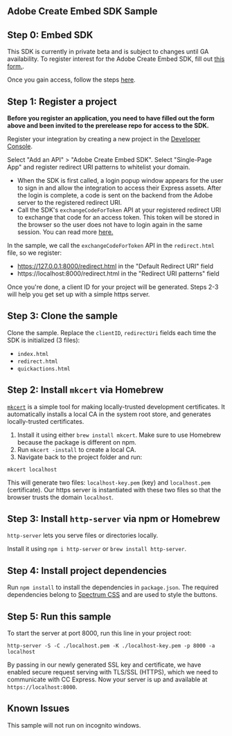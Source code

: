## Adobe Create Embed SDK Sample 

## Step 0: Embed SDK

This SDK is currently in private beta and is subject to changes until GA availability. To register interest for the Adobe Create Embed SDK, fill out [this form.](https://forms.office.com/r/J0HvGMbtDT). 

Once you gain access, follow the steps [here](https://github.com/AdobeDocs/cc-everywhere-alpha).

## Step 1: Register a project

**Before you register an application, you need to have filled out the form above and been invited to the prerelease repo for access to the SDK.**

Register your integration by creating a new project in the [Developer Console](https://developer.adobe.com/console). 

Select "Add an API" > "Adobe Create Embed SDK".
Select "Single-Page App" and register redirect URI patterns to whitelist your domain. 
  * When the SDK is first called, a login popup window appears for the user to sign in and allow the integration to access their Express assets. After the login is complete, a code is sent on the backend from the Adobe server to the registered redirect URI. 
  * Call the SDK's `exchangeCodeForToken` API at your registered redirect URI to exchange that code for an access token. This token will be stored in the browser so the user does not have to login again in the same session. You can read more [here.](../src/pages/reference/authorization/index.md) 

In the sample, we call the `exchangeCodeForToken` API in the `redirect.html` file, so we register: 
  * https://127.0.0.1:8000/redirect.html in the "Default Redirect URI" field
  * https://localhost:8000/redirect.html in the "Redirect URI patterns" field

Once you're done, a client ID for your project will be generated. Steps 2-3 will help you get set up with a simple https server. 

## Step 3: Clone the sample 
Clone the sample. 
Replace the `clientID`, `redirectUri` fields each time the SDK is initialized (3 files): 
* `index.html`
* `redirect.html`
* `quickactions.html` 

## Step 2: Install `mkcert` via Homebrew

[`mkcert`](https://github.com/FiloSottile/mkcert) is a simple tool for making locally-trusted development certificates. It automatically installs a local CA in the system root store, and generates locally-trusted certificates. 
1. Install it using either `brew install mkcert`. Make sure to use Homebrew because the package is different on npm.
2. Run `mkcert -install` to create a local CA.
3. Navigate back to the project folder and run:
```
mkcert localhost 
```

This will generate two files: `localhost-key.pem` (key) and `localhost.pem` (certificate). Our https server is instantiated with these two files so that the browser trusts the domain `localhost`.


## Step 3: Install `http-server` via npm or Homebrew

`http-server` lets you serve files or directories locally.

Install it using `npm i http-server` or `brew install http-server`.
  
## Step 4: Install project dependencies
Run `npm install` to install the dependencies in `package.json`. The required dependencies belong to [Spectrum CSS](https://github.com/adobe/spectrum-css) and are used to style the buttons.

## Step 5: Run this sample

To start the server at port 8000, run this line in your project root: 

```
http-server -S -C ./localhost.pem -K ./localhost-key.pem -p 8000 -a localhost
```
By passing in our newly generated SSL key and certificate, we have enabled secure request serving with TLS/SSL (HTTPS), which we need to communicate with CC Express. Now your server is up and available at `https://localhost:8000`.

## Known Issues
This sample will not run on incognito windows. 